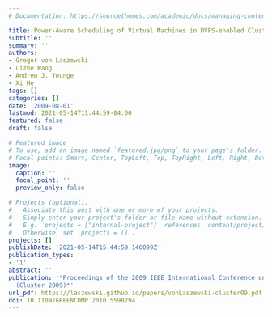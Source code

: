 ```yaml
---
# Documentation: https://sourcethemes.com/academic/docs/managing-content/

title: Power-Aware Scheduling of Virtual Machines in DVFS-enabled Clusters
subtitle: ''
summary: ''
authors:
- Gregor von Laszewski
- Lizhe Wang
- Andrew J. Younge
- Xi He
tags: []
categories: []
date: '2009-08-01'
lastmod: 2021-05-14T11:44:59-04:00
featured: false
draft: false

# Featured image
# To use, add an image named `featured.jpg/png` to your page's folder.
# Focal points: Smart, Center, TopLeft, Top, TopRight, Left, Right, BottomLeft, Bottom, BottomRight.
image:
  caption: ''
  focal_point: ''
  preview_only: false

# Projects (optional).
#   Associate this post with one or more of your projects.
#   Simply enter your project's folder or file name without extension.
#   E.g. `projects = ["internal-project"]` references `content/project/deep-learning/index.md`.
#   Otherwise, set `projects = []`.
projects: []
publishDate: '2021-05-14T15:44:59.146099Z'
publication_types:
- '1'
abstract: ''
publication: '*Proceedings of the 2009 IEEE International Conference on Cluster Computing
  (Cluster 2009)*'
url_pdf: https://laszewski.github.io/papers/vonLaszewski-cluster09.pdf
doi: 10.1109/GREENCOMP.2010.5598294
---
```

